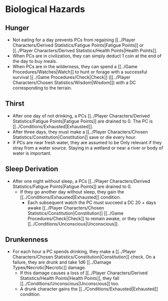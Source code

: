 # Biological Hazards

## Hunger
- Not eating for a day prevents PCs from regaining [[../Player Characters/Derived Statistics/Fatigue Points\|Fatigue Points]] or [[../Player Characters/Derived Statistics/Health Points\|Health Points]]. 
- When PCs are in civilization, they can simply deduct 1 coin at the end of the day to buy meals.
- When PCs are in the wilderness, they can spend a [[../Game Procedures/Watches\|Watch]] to hunt or forage with a successful survival [[../Game Procedures/Check\|Check]] ([[../Player Characters/Chosen Statistics/Wisdom\|Wisdom]]) with a DC corresponding to the terrain.

## Thirst
- After one day of not drinking, a PCs [[../Player Characters/Derived Statistics/Fatigue Points\|Fatigue Points]] are drained to 0. The PC is [[../Conditions/Exhausted\|Exhausted]].
- After three days, they must make a [[../Player Characters/Chosen Statistics/Constitution\|Constitution]] save or die every hour. 
- If PCs are near fresh water, they are assumed to be Only relevant if they stray from a water source. Staying in a wetland or near a river or body of water is important.

## Sleep Derivation
- After one night without sleep, a PCs [[../Player Characters/Derived Statistics/Fatigue Points\|Fatigue Points]] are drained to 0. 
	- If they go another day without sleep, they gain the [[../Conditions/Exhausted\|Exhausted]] condition. 
		- Each subsequent watch the PC must succeed a DC 20 + days awake [[../Player Characters/Chosen Statistics/Constitution\|Constitution]] [[../Game Procedures/Check\|Check]] to remain awake, or they collapse [[../Conditions/Unconscious\|Unconscious]]. 

## Drunkenness
- For each hour a PC spends drinking, they make a [[../Player Characters/Chosen Statistics/Constitution\|Constitution]] check. On a failure, they are drunk and take 1d6 [[../Damage Types/Necrotic\|Necrotic]] damage.
	- If this damage causes a loss of [[../Player Characters/Derived Statistics/Health Points\|Health Points]], they fall [[../Conditions/Unconscious\|Unconscious]] too.
	- A drunk character gains the [[../Conditions/Exhausted\|Exhausted]] condition.